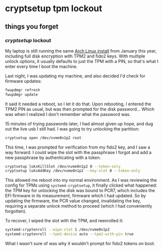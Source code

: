 # cryptsetup tpm lockout

## things you forget

### _cryptsetup_ lockout

My laptop is still running the same 
[Arch Linux install](/blog/12024-01-02-archlinux-reinstall/)
from January this year,
including full disk encryption with TPM2 and fido2 keys.
With multiple unlock options,
it usually defaults to just the TPM with a PIN,
so that's what I enter every time I boot the machine.

Last night,
I was updating my machine,
and also decided I'd check for firmware updates:

```sh
fwupdmgr refresh
fwupdmgr update
```

It said it needed a reboot, so I let it do that.
Upon rebooting,
I entered the TPM2 PIN as usual,
but was then prompted for the disk password...
Which was when I realized I don't remember what the password was.

15 minutes of trying passwords later,
I had almost given up hope,
and dug out the live usb I still had.
I was going to try unlocking the partition:

```sh
cryptsetup open /dev/nvme0n1p2 root
```

This time,
I was prompted for verification from my fido2 key,
and I saw a way forward.
I could wipe the slot with the passphrase I forgot
and add a new passphrase by authenticating with a token.

```sh
cryptsetup luksKillSlot /dev/nvme0n1p2 0 --token-only
cryptsetup luksAddKey /dev/nvme0n1p2 --key-slot 0 --token-only
```

This allowed me reboot into my normal environment.
As I was reviewing the config for TPMs using `systemd-cryptsetup`,
it finally clicked what happened:
the TPM key for unlocking the disk was bound to PCR7,
which includes the EFI firmware in its measurement,
firmware which I had updated.
So by updating the firmware,
the PCR value changed, invalidating the key,
requiring a separate unlock method to proceed
(which I had conveniently forgotten).

To recover,
I wiped the slot with the TPM, and reenrolled it:

```sh
systemd-cryptenroll --wipe-slot 1 /dev/nvme0n1p2
systemd-cryptenroll --tpm2-device auto --tpm2-with-pin true
```

What I wasn't sure of was why it wouldn't prompt for fido2 tokens on boot.
